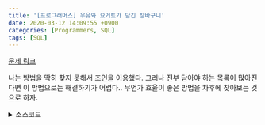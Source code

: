```yaml
---
title: '[프로그래머스] 우유와 요거트가 담긴 장바구니'
date: 2020-03-12 14:09:55 +0900
categories: [Programmers, SQL]
tags: [SQL]
---
```


[문제 링크](https://programmers.co.kr/learn/courses/30/lessons/62284)

나는 방법을 딱히 찾지 못해서 조인을 이용했다. 그러나 전부 담아야 하는 목록이 많아진다면 이 방법으로는 해결하기가 어렵다.. 무언가 효율이 좋은 방법을 차후에 찾아보는 것으로 하자.

<details>
  <summary> 소스코드 </summary>
    <div markdown="1">

```sql
SELECT A.CART_ID
FROM (SELECT CART_ID FROM CART_PRODUCTS WHERE NAME = '우유') AS A,
    (SELECT CART_ID FROM CART_PRODUCTS WHERE NAME = '요거트') AS B
WHERE A.CART_ID = B.CART_ID;
```

</div>
</details>